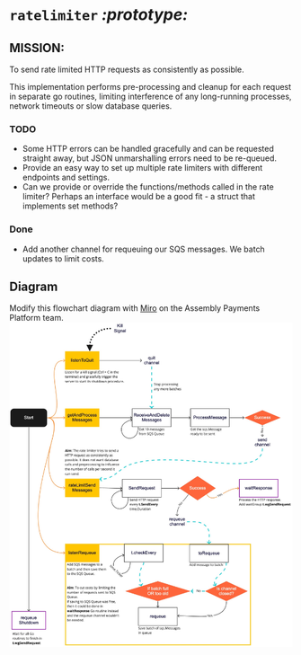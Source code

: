 # `ratelimiter`     _:prototype:_

## **MISSION:**
To send rate limited HTTP requests as consistently as possible.

This implementation performs pre-processing and cleanup for each request in separate go routines, limiting
interference of any long-running processes, network timeouts or slow database queries.

### TODO
- Some HTTP errors can be handled gracefully and can be requested straight away, but JSON unmarshalling errors need to be re-queued.
- Provide an easy way to set up multiple rate limiters with different endpoints and settings.
- Can we provide or override the functions/methods called in the rate limiter? Perhaps an interface would be a good fit - a struct that implements set methods?


### Done
- Add another channel for requeuing our SQS messages. We batch updates to limit costs.

## Diagram
Modify this flowchart diagram with [Miro](https://miro.com/app/board/uXjVObhdR_w=/?invite_link_id=827663665880) on the Assembly Payments Platform team.
![flow chart](diagram.jpg)